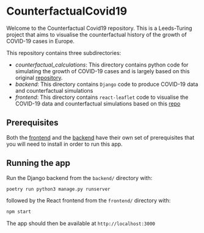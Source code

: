 # CounterfactualCovid19
Welcome to the Counterfactual Covid19 repository. This is a Leeds-Turing project that aims to visualise the counterfactual history of the growth of COVID-19 cases in Europe.

This repository contains three subdirectories:

* *counterfactual_calculations*:  This directory contains python code for simulating the growth of COVID-19 cases and is largely based on this original [repository](https://github.com/KFArnold/covid-counterfactual).
* *backend*: This directory contains `Django` code to produce COVID-19 data and counterfactual simulations
* *frontend*: This directory contains `react-leaflet` code to visualise the COVID-19 data and counterfactual simulations based on this [repo](https://github.com/CodingWith-Adam/covid19-map)

## Prerequisites
Both the [frontend](frontend/README.md) and the [backend](backend/README.md) have their own set of prerequisites that you will need to install in order to run this app.


## Running the app

Run the Django backend from the `backend/` directory with:

```bash
poetry run python3 manage.py runserver
```

followed by the React frontend from the `frontend/` directory with:

```bash
npm start
```

The app should then be available at `http://localhost:3000`
